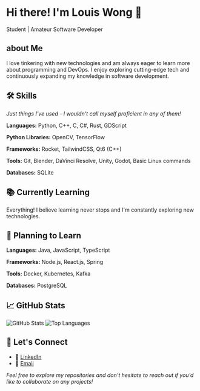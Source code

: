 # Hi there! I'm Louis Wong 👋

Student | Amateur Software Developer

## about Me

I love tinkering with new technologies and am always eager to learn more about programming and DevOps. I enjoy exploring cutting-edge tech and continuously expanding my knowledge in software development.

## 🛠️ Skills

*Just things I've used - I wouldn't call myself proficient in any of them!*

**Languages:** Python, C++, C, C#, Rust, GDScript

**Python Libraries:** OpenCV, TensorFlow

**Frameworks:** Rocket, TailwindCSS, Qt6 (C++)

**Tools:** Git, Blender, DaVinci Resolve, Unity, Godot, Basic Linux commands

**Databases:** SQLite

## 📚 Currently Learning

Everything! I believe learning never stops and I'm constantly exploring new technologies.

## 🎯 Planning to Learn

**Languages:** Java, JavaScript, TypeScript

**Frameworks:** Node.js, React.js, Spring

**Tools:** Docker, Kubernetes, Kafka

**Databases:** PostgreSQL

## 📈 GitHub Stats

![GitHub Stats](https://github-readme-stats.vercel.app/api?username=wqLouis&show_icons=true&theme=radical)
![Top Languages](https://github-readme-stats.vercel.app/api/top-langs/?username=wqLouis&layout=compact&theme=radical)

## 🤝 Let's Connect

- 🔗 [LinkedIn](https://www.linkedin.com/in/louis-wong-b14015309/)
- 📧 [Email](wongqiluo@gmail.com)

*Feel free to explore my repositories and don't hesitate to reach out if you'd like to collaborate on any projects!*
